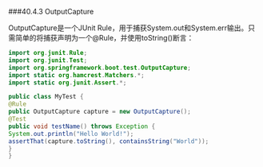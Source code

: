 ###40.4.3 OutputCapture

OutputCapture是一个JUnit Rule，用于捕获System.out和System.err输出。只需简单的将捕获声明为一个@Rule，并使用toString()断言：
```java
import org.junit.Rule;
import org.junit.Test;
import org.springframework.boot.test.OutputCapture;
import static org.hamcrest.Matchers.*;
import static org.junit.Assert.*;

public class MyTest {
@Rule
public OutputCapture capture = new OutputCapture();
@Test
public void testName() throws Exception {
System.out.println("Hello World!");
assertThat(capture.toString(), containsString("World"));
}
}
```
